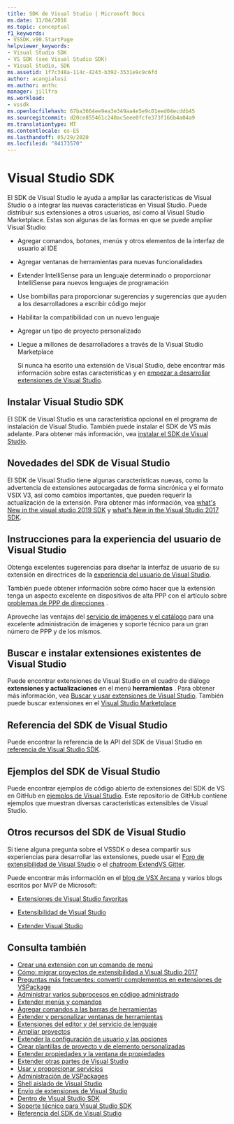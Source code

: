 ```yaml
---
title: SDK de Visual Studio | Microsoft Docs
ms.date: 11/04/2016
ms.topic: conceptual
f1_keywords:
- VSSDK.v90.StartPage
helpviewer_keywords:
- Visual Studio SDK
- VS SDK (see Visual Studio SDK)
- Visual Studio, SDK
ms.assetid: 1f7c348a-114c-4243-b392-3531e9c9c6fd
author: acangialosi
ms.author: anthc
manager: jillfra
ms.workload:
- vssdk
ms.openlocfilehash: 67ba3664ee9ea3e349aa4e5e9c01eed04ecddb45
ms.sourcegitcommit: d20ce855461c240ac5eee0fcfe373f166b4a04a9
ms.translationtype: MT
ms.contentlocale: es-ES
ms.lasthandoff: 05/29/2020
ms.locfileid: "84173570"
---
```

# <a name="visual-studio-sdk"></a>Visual Studio SDK
El SDK de Visual Studio le ayuda a ampliar las características de Visual Studio o a integrar las nuevas características en Visual Studio. Puede distribuir sus extensiones a otros usuarios, así como al Visual Studio Marketplace. Estas son algunas de las formas en que se puede ampliar Visual Studio:

- Agregar comandos, botones, menús y otros elementos de la interfaz de usuario al IDE

- Agregar ventanas de herramientas para nuevas funcionalidades

- Extender IntelliSense para un lenguaje determinado o proporcionar IntelliSense para nuevos lenguajes de programación

- Use bombillas para proporcionar sugerencias y sugerencias que ayuden a los desarrolladores a escribir código mejor

- Habilitar la compatibilidad con un nuevo lenguaje

- Agregar un tipo de proyecto personalizado

- Llegue a millones de desarrolladores a través de la Visual Studio Marketplace

  Si nunca ha escrito una extensión de Visual Studio, debe encontrar más información sobre estas características y en [empezar a desarrollar extensiones de Visual Studio](../extensibility/starting-to-develop-visual-studio-extensions.md).

## <a name="install-the-visual-studio-sdk"></a>Instalar Visual Studio SDK
 El SDK de Visual Studio es una característica opcional en el programa de instalación de Visual Studio. También puede instalar el SDK de VS más adelante. Para obtener más información, vea [instalar el SDK de Visual Studio](../extensibility/installing-the-visual-studio-sdk.md).

## <a name="whats-new-in-the-visual-studio-sdk"></a>Novedades del SDK de Visual Studio
 El SDK de Visual Studio tiene algunas características nuevas, como la advertencia de extensiones autocargadas de forma sincrónica y el formato VSIX V3, así como cambios importantes, que pueden requerir la actualización de la extensión. Para obtener más información, vea [what's New in the visual studio 2019 SDK](../extensibility/whats-new-visual-studio-2019-sdk.md) y [what's New in the Visual Studio 2017 SDK](../extensibility/what-s-new-in-the-visual-studio-2017-sdk.md).

## <a name="visual-studio-user-experience-guidelines"></a>Instrucciones para la experiencia del usuario de Visual Studio
 Obtenga excelentes sugerencias para diseñar la interfaz de usuario de su extensión en directrices de la [experiencia del usuario de Visual Studio](../extensibility/ux-guidelines/visual-studio-user-experience-guidelines.md).

 También puede obtener información sobre cómo hacer que la extensión tenga un aspecto excelente en dispositivos de alta PPP con el artículo sobre [problemas de PPP de direcciones](../extensibility/addressing-dpi-issues2.md) .

 Aproveche las ventajas del [servicio de imágenes y el catálogo](../extensibility/image-service-and-catalog.md) para una excelente administración de imágenes y soporte técnico para un gran número de PPP y de los mismos.

## <a name="find-and-install-existing-visual-studio-extensions"></a>Buscar e instalar extensiones existentes de Visual Studio
 Puede encontrar extensiones de Visual Studio en el cuadro de diálogo **extensiones y actualizaciones** en el menú **herramientas** . Para obtener más información, vea [Buscar y usar extensiones de Visual Studio](../ide/finding-and-using-visual-studio-extensions.md). También puede buscar extensiones en el [Visual Studio Marketplace](https://marketplace.visualstudio.com/)

## <a name="visual-studio-sdk-reference"></a>Referencia del SDK de Visual Studio
 Puede encontrar la referencia de la API del SDK de Visual Studio en [referencia de Visual Studio SDK](../extensibility/visual-studio-sdk-reference.md).

## <a name="visual-studio-sdk-samples"></a>Ejemplos del SDK de Visual Studio
 Puede encontrar ejemplos de código abierto de extensiones del SDK de VS en GitHub en [ejemplos de Visual Studio](https://github.com/Microsoft/VSSDK-Extensibility-Samples). Este repositorio de GitHub contiene ejemplos que muestran diversas características extensibles de Visual Studio.

## <a name="other-visual-studio-sdk-resources"></a>Otros recursos del SDK de Visual Studio
 Si tiene alguna pregunta sobre el VSSDK o desea compartir sus experiencias para desarrollar las extensiones, puede usar el [Foro de extensibilidad de Visual Studio](https://social.msdn.microsoft.com/Forums/vstudio/home?forum=vsx) o el [chatroom ExtendVS Gitter](https://gitter.im/Microsoft/extendvs).

 Puede encontrar más información en el [blog de VSX Arcana](https://blogs.msdn.microsoft.com/vsx/) y varios blogs escritos por MVP de Microsoft:

- [Extensiones de Visual Studio favoritas](https://scottdorman.blog/2014/10/05/favorite-visual-studio-extensions/)

- [Extensibilidad de Visual Studio](http://www.visualstudioextensibility.com/overview/vs/)

- [Extender Visual Studio](https://blog.slaks.net/2013-10-18/extending-visual-studio-part-1-getting-started/)

## <a name="see-also"></a>Consulta también

- [Crear una extensión con un comando de menú](../extensibility/creating-an-extension-with-a-menu-command.md)
- [Cómo: migrar proyectos de extensibilidad a Visual Studio 2017](../extensibility/how-to-migrate-extensibility-projects-to-visual-studio-2017.md)
- [Preguntas más frecuentes: convertir complementos en extensiones de VSPackage](/visualstudio/extensibility/faq-converting-add-ins-to-vspackage-extensions?view=vs-2015)
- [Administrar varios subprocesos en código administrado](../extensibility/managing-multiple-threads-in-managed-code.md)
- [Extender menús y comandos](../extensibility/extending-menus-and-commands.md)
- [Agregar comandos a las barras de herramientas](../extensibility/adding-commands-to-toolbars.md)
- [Extender y personalizar ventanas de herramientas](../extensibility/extending-and-customizing-tool-windows.md)
- [Extensiones del editor y del servicio de lenguaje](../extensibility/editor-and-language-service-extensions.md)
- [Ampliar proyectos](../extensibility/extending-projects.md)
- [Extender la configuración de usuario y las opciones](../extensibility/extending-user-settings-and-options.md)
- [Crear plantillas de proyecto y de elemento personalizadas](../extensibility/creating-custom-project-and-item-templates.md)
- [Extender propiedades y la ventana de propiedades](../extensibility/extending-properties-and-the-property-window.md)
- [Extender otras partes de Visual Studio](../extensibility/extending-other-parts-of-visual-studio.md)
- [Usar y proporcionar servicios](../extensibility/using-and-providing-services.md)
- [Administración de VSPackages](../extensibility/managing-vspackages.md)
- [Shell aislado de Visual Studio](https://visualstudio.microsoft.com/vs/older-downloads/isolated-shell/)
- [Envío de extensiones de Visual Studio](../extensibility/shipping-visual-studio-extensions.md)
- [Dentro de Visual Studio SDK](../extensibility/internals/inside-the-visual-studio-sdk.md)
- [Soporte técnico para Visual Studio SDK](../extensibility/support-for-the-visual-studio-sdk.md)
- [Referencia del SDK de Visual Studio](../extensibility/visual-studio-sdk-reference.md)
